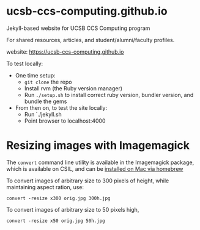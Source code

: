 # ucsb-ccs-computing.github.io

Jekyll-based website for UCSB CCS Computing program

For shared resources, articles, and student/alumni/faculty profiles.

website: https://ucsb-ccs-computing.github.io

To test locally:
* One time setup:
    * `git clone` the repo
    * Install rvm (the Ruby version manager)
    * Run `./setup.sh` to install correct ruby version, bundler version, and bundle the gems
* From then on, to test the site locally:
    * Run `./jekyll.sh
    * Point browser to localhost:4000

# Resizing images with Imagemagick

The `convert` command line utility is available in the Imagemagick package,
which is available on CSIL, and can be [installed on Mac via homebrew](http://stackoverflow.com/questions/7053996/how-do-i-install-imagemagick-with-homebrew)

To convert images of arbitrary size to 300 pixels of height, while maintaining aspect ration, use:

```
convert -resize x300 orig.jpg 300h.jpg
```

To convert images of arbitrary size to 50 pixels high, 

```
convert -resize x50 orig.jpg 50h.jpg
```
